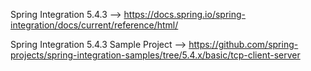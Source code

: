 Spring Integration 5.4.3 --> https://docs.spring.io/spring-integration/docs/current/reference/html/

Spring Integration 5.4.3 Sample Project --> https://github.com/spring-projects/spring-integration-samples/tree/5.4.x/basic/tcp-client-server
